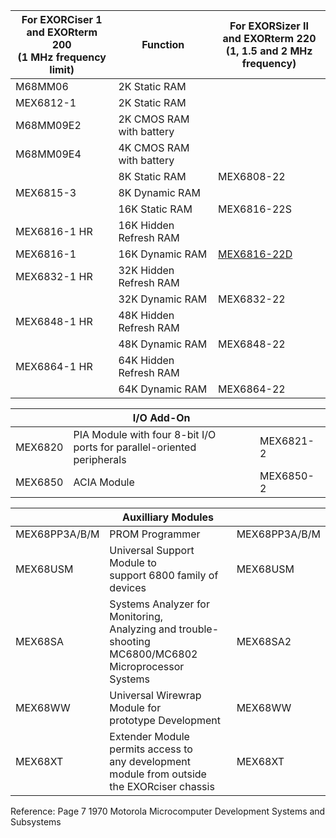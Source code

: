 


| For EXORCiser 1<br /> and EXORterm 200 <br />(1 MHz frequency limit)	| Function   	| For EXORSizer II<br /> and EXORterm 220 <br />(1, 1.5 and 2 MHz frequency)  |
|---	        |---	                    |---	        |
| M68MM06       | 2K Static RAM  	        |   	        |
| MEX6812-1     | 2K Static RAM  	        |   	        |
| M68MM09E2     | 2K CMOS RAM with battery  |   	        |
| M68MM09E4     | 4K CMOS RAM with battery  |               |
|               | 8K Static RAM             | MEX6808-22    |
| MEX6815-3     | 8K Dynamic RAM            |               |
|               | 16K Static RAM            | MEX6816-22S   |
| MEX6816-1 HR  | 16K Hidden Refresh RAM    |               |
| MEX6816-1     | 16K Dynamic RAM           | [MEX6816-22D](../images/MEX6816-22D.1.png)    |
| MEX6832-1 HR  | 32K Hidden Refresh RAM    |               |
|               | 32K Dynamic RAM           | MEX6832-22    |
| MEX6848-1 HR  | 48K Hidden Refresh RAM    |               |
|               | 48K Dynamic RAM           | MEX6848-22    |
| MEX6864-1 HR  | 64K Hidden Refresh RAM    |               |
|               | 64K Dynamic RAM           | MEX6864-22    |


| 	            | I/O Add-On   	| | 
|---	        |---	    |---	|
| MEX6820       | PIA Module with four 8-bit I/O <br /> ports for parallel-oriented peripherals  | MEX6821-2   |
| MEX6850       | ACIA Module  | MEX6850-2  |

| 	            | Auxilliary Modules   	| | 
|---	        |---	|---	|
| MEX68PP3A/B/M | PROM Programmer  | MEX68PP3A/B/M  |
| MEX68USM      | Universal Support Module to <br /> support 6800 family of devices | MEX68USM  |
| MEX68SA       | Systems Analyzer for Monitoring, <br /> Analyzing and trouble-shooting MC6800/MC6802 <br />Microprocessor Systems  | MEX68SA2  |
| MEX68WW       | Universal Wirewrap Module for <br /> prototype Development  | MEX68WW  |
| MEX68XT       | Extender Module permits access to <br />any development module from outside <br /> the EXORciser chassis  | MEX68XT  |

Reference: Page 7 1970 Motorola Microcomputer Development Systems and Subsystems
